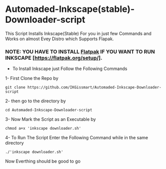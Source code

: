 # Automaded-Inkscape(stable)-Downloader-script
This Script Installs Inkscape(Stable) For you in just few Commands and Works on almost Evey Distro which Supports Flapak.

### **NOTE**: YOU HAVE TO INSTALL [Flatpak](https://flatpak.org/setup/) IF YOU WANT TO RUN INKSCAPE [https://flatpak.org/setup/]. 

- To Install Inkscape just Follow the Following Commands 

1- First Clone the Repo by 
```
git clone https://github.com/IKGissmart/Automaded-Inkscape-Downloader-script
``` 
2- then go to the directory by 
```
cd Automaded-Inkscape-Downloader-script
```
3- Now Mark the Script as an Executable by 
```
chmod a+x 'inkscape downloader.sh'
``` 
4- To Run The Script Enter the Following Command while in the same directory 
```
./'inkscape downloader.sh'
```
Now Everthing should be good to go

